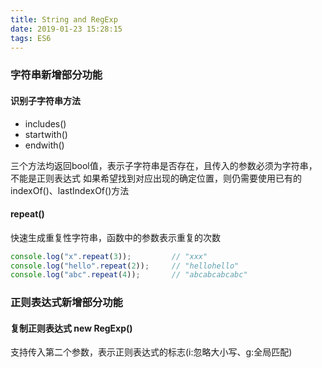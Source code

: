 ```yaml
---
title: String and RegExp
date: 2019-01-23 15:28:15
tags: ES6
---
```

### 字符串新增部分功能
#### 识别子字符串方法
- includes()
- startwith()
- endwith()

三个方法均返回bool值，表示子字符串是否存在，且传入的参数必须为字符串，不能是正则表达式
如果希望找到对应出现的确定位置，则仍需要使用已有的indexOf()、lastIndexOf()方法

#### repeat()
快速生成重复性字符串，函数中的参数表示重复的次数
```js
console.log("x".repeat(3));         // "xxx"
console.log("hello".repeat(2));     // "hellohello"
console.log("abc".repeat(4));       // "abcabcabcabc"
```

### 正则表达式新增部分功能
#### 复制正则表达式 new RegExp()
支持传入第二个参数，表示正则表达式的标志(i:忽略大小写、g:全局匹配)
